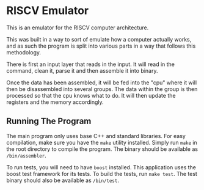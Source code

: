 # RISCV Emulator

This is an emulator for the RISCV computer architecture.

This was built in a way to sort of emulate how a computer actually works, and as such the program is split into various parts in a way that follows this methodology.

There is first an input layer that reads in the input.
It will read in the command, clean it, parse it and then assemble it into binary.


Once the data has been assembled, it will be fed into the "cpu" where it will then be disassembled into several groups. The data within the group is then processed so that the cpu knows what to do. It will then update the registers and the memory accordingly.


## Running The Program
The main program only uses base C++ and standard libraries. For easy compilation, make sure you have the `make` utility installed. Simply run `make` in the root directory to compile the program. The binary should be available as `/bin/assembler`. 

To run tests, you will need to have `boost` installed. This application uses the boost test framework for its tests. To build the tests, run `make test`. The test binary should also be available as `/bin/test`.
